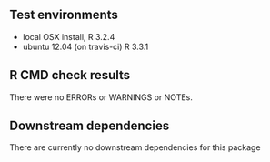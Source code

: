 ## Test environments
* local OSX install, R 3.2.4
* ubuntu 12.04 (on travis-ci) R 3.3.1

## R CMD check results
There were no ERRORs or WARNINGS or NOTEs.

## Downstream dependencies
There are currently no downstream dependencies for this package
